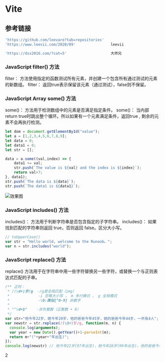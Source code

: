 # Vite

## 参考链接

```js
'https://github.com/leevare?tab=repositories'
'https://www.leevii.com/2020/09'                leevii

'https://dsx2016.com/?cat=5'                    大师兄
```

### JavaScript filter() 方法

filter： 方法使用指定的函数测试所有元素，并创建一个包含所有通过测试的元素的新数组。
filter： 返回true表示保留该元素（通过测试），false则不保留。

### JavaScript Array some() 方法

some()： 方法用于检测数组中的元素是否满足指定条件。
some()： 当内部return true时跳出整个循环。所以如果有一个元素满足条件，返回true , 剩余的元素不会再执行检测。

```js
let dom = document.getElementById("value");
let a = [1,2,3,4,5,6,7,8,9];
let data = 0;
let data1 = 0;
let str = [];

data = a.some((val,index) => {
    data1 += val;
    str.push(`The value is ${val} and the index is ${index}`);
    return val>7;
}, data1);
str.push(`The data is ${data}`);
str.push(`The data1 is ${data1}`);
```

![效果图](https://img-blog.csdnimg.cn/20200831155833861.bmp)

### JavaScript includes() 方法

includes()： 方法用于判断字符串是否包含指定的子字符串。
includes()： 如果找到匹配的字符串则返回 true，否则返回 false。区分大小写。

```js
// toUpperCase()
var str = "Hello world, welcome to the Runoob。";
var n = str.includes("world");
```

### JavaScript replace() 方法

replace() 方法用于在字符串中用一些字符替换另一些字符，或替换一个与正则表达式匹配的子串。

```js
/** 正则：
 * /(\d+)岁/g  -/g是全局匹配（img）
 *             -i 忽略大小写 ， m 多行模式 ， g 全局模式
 *             -\D:类似[^0-9] 非数字
 *
 * "^\d+$"　　 -非负整数（正整数 + 0）
 */
var str="他今年22岁，她今年20岁，他的爸爸今年45岁，她的爸爸今年44岁，一共有4人";
var newstr = str.replace(/(\d+)岁/g, function(m, n) {
  console.log(arguments);
  var year = new Date().getYear()+1-parseInt(m);
  return m+"("+year+"年出生)";
});
console.log(newstr) // 他今年22岁(97年出生)，她今年20岁(99年出生)，他的爸爸今年45岁(74年出生)，她的爸爸今年44岁(75年出生)，一共有4人
```

2
